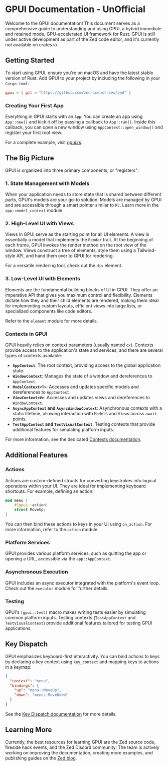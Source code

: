 # GPUI Documentation - UnOfficial

Welcome to the GPUI documentation! This document serves as a comprehensive guide to understanding and using GPUI, a hybrid immediate and retained mode, GPU-accelerated UI framework for Rust. GPUI is still under active development as part of the Zed code editor, and it's currently not available on crates.io.

## Getting Started

To start using GPUI, ensure you're on macOS and have the latest stable version of Rust. Add GPUI to your project by including the following in your `Cargo.toml`:

```toml
gpui = { git = "https://github.com/zed-industries/zed" }
```

### Creating Your First App

Everything in GPUI starts with an `App`. You can create an app using `App::new()` and kick it off by passing a callback to `App::run()`. Inside this callback, you can open a new window using `AppContext::open_window()` and register your first root view.

For a complete example, visit [gpui.rs](https://www.gpui.rs/).

## The Big Picture

GPUI is organized into three primary components, or "registers":

### 1. **State Management with Models**

When your application needs to store state that is shared between different parts, GPUI's models are your go-to solution. Models are managed by GPUI and are accessible through a smart pointer similar to `Rc`. Learn more in the `app::model_context` module.

### 2. **High-Level UI with Views**

Views in GPUI serve as the starting point for all UI elements. A view is essentially a model that implements the `Render` trait. At the beginning of each frame, GPUI invokes the render method on the root view of the window. Views construct a tree of elements, style them using a Tailwind-style API, and hand them over to GPUI for rendering.

For a versatile rendering tool, check out the `div` element.

### 3. **Low-Level UI with Elements**

Elements are the fundamental building blocks of UI in GPUI. They offer an imperative API that gives you maximum control and flexibility. Elements dictate how they and their child elements are rendered, making them ideal for implementing custom layouts, efficient views into large lists, or specialized components like code editors.

Refer to the `element` module for more details.

### Contexts in GPUI

GPUI heavily relies on context parameters (usually named `cx`). Contexts provide access to the application's state and services, and there are several types of contexts available:

- **`AppContext`**: The root context, providing access to the global application state.
- **`WindowContext`**: Manages the state of a window and dereferences to `AppContext`.
- **`ModelContext<T>`**: Accesses and updates specific models and dereferences to `AppContext`.
- **`ViewContext<V>`**: Accesses and updates views and dereferences to `WindowContext`.
- **`AsyncAppContext` and `AsyncWindowContext`**: Asynchronous contexts with a static lifetime, allowing interaction with `Model`s and `View`s across `await` points.
- **`TestAppContext` and `TestVisualContext`**: Testing contexts that provide additional features for simulating platform inputs.

For more information, see the dedicated [Contexts documentation](https://github.com/zed-industries/zed/blob/main/crates/gpui/docs/contexts.md).

## Additional Features

### Actions

Actions are custom-defined structs for converting keystrokes into logical operations within your UI. They are ideal for implementing keyboard shortcuts. For example, defining an action:

```rust
mod menu {
    #[gpui::action]
    struct MoveUp;
}
```

You can then bind these actions to keys in your UI using `on_action`. For more information, refer to the `action` module.

### Platform Services

GPUI provides various platform services, such as quitting the app or opening a URL, accessible via the `app::AppContext`.

### Asynchronous Execution

GPUI includes an async executor integrated with the platform's event loop. Check out the `executor` module for further details.

### Testing

GPUI's `[gpui::test]` macro makes writing tests easier by simulating common platform inputs. Testing contexts (`TestAppContext` and `TestVisualContext`) provide additional features tailored for testing GPUI applications.

## Key Dispatch

GPUI emphasizes keyboard-first interactivity. You can bind actions to keys by declaring a key context using `key_context` and mapping keys to actions in a keymap:

```json
{
  "context": "menu",
  "bindings": {
    "up": "menu::MoveUp",
    "down": "menu::MoveDown"
  }
}
```

See the [Key Dispatch documentation](https://github.com/zed-industries/zed/blob/main/crates/gpui/docs/key_dispatch.md) for more details.

## Learning More

Currently, the best resources for learning GPUI are the Zed source code, fireside hack events, and the Zed Discord community. The team is actively working on improving the documentation, creating more examples, and publishing guides on the [Zed blog](https://zed.dev/blog).
